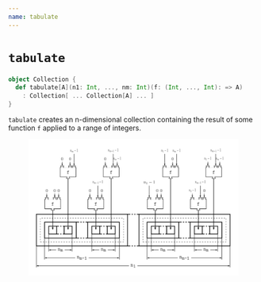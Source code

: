 ```yaml
---
name: tabulate
---
```


# `tabulate`

~~~ scala
object Collection {
  def tabulate[A](n1: Int, ..., nm: Int)(f: (Int, ..., Int): => A)
    : Collection[ ... Collection[A] ... ]
}
~~~

`tabulate` creates an n-dimensional collection containing the result of some function `f` applied to a range of integers.

<figure class="diagram">
  <img src="images/tabulate.svg" alt="tabulate function">
  <!-- <figcaption class="diagram-desc"></figcaption> -->
</figure>
